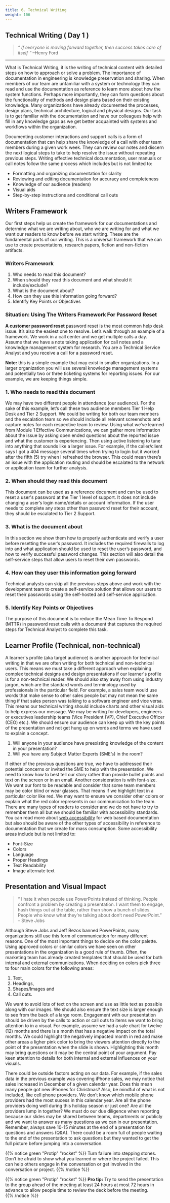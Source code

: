 ```yaml
---
title: 6. Technical Writing 
weight: 106
---
```


## Technical Writing ( Day 1 )
> _“ If everyone is moving forward together, then success takes care of itself “_ –Henry Ford
***

What is Technical Writing, it is the writing of technical content with detailed steps on how to approach or solve a problem. The importance of documentation in engineering is knowledge preservation and sharing. When members of our team are unfamiliar with a system or technology they can read and use the documentation as reference to learn more about how the system functions. Perhaps more importantly, they can form questions about the functionality of methods and design plans based on their existing knowledge. Many organizations have already documented the processes, design plans, technical architecture, logical and physical designs. Our task is to get familiar with the documentation and have our colleagues help with fill in any knowledge gaps as we get better acquainted with systems and workflows within the organization. 

Documenting customer interactions and support calls is a form of documentation that can help share the knowledge of a call with other team members during a given work week. They can review our notes and discern the next logical steps to take to help resolve the issue without repeating previous steps. Writing effective technical documentation, user manuals or call notes follow the same process which includes but is not limited to:

* Formatting and organizing documentation for clarity
* Reviewing and editing documentation for accuracy and completeness
* Knowledge of our audience (readers)
* Visual aids 
* Step-by-step instructions and conditional call outs 

## Writers Framework 

Our first steps help us create the framework for our documentations and determine what we are writing about, who we are writing for and what we want our readers to know before we start writing. These are the fundamental parts of our writing. This is a universal framework that we can use to create presentations, research papers, fiction and non-fiction artifacts. 

### Writers Framework 
1. Who needs to read this document?    
2. When should they read this document and what should it include/exclude?
3. What is the document about? 
4. How can they use this information going forward?  
5. Identify Key Points or Objectives 

### Situation: Using The Writers Framework For Password Reset 

**A customer password reset** password reset is the most common help desk issue. It’s also the easiest one to resolve. Let’s walk through an example of a framework. We work in a call center and we get multiple calls a day. Assume that we have a note taking application for call notes and a knowledge management system for research. You are a Technical Service Analyst and you receive a call for a password reset. 

**Note:** this is a simple example that may exist in smaller organizations. In a larger organization you will use several knowledge management systems and potentially two or three ticketing systems for reporting issues. For our example, we are keeping things simple. 

### 1. Who needs to read this document

We may have two different people in attendance (our audience). For the sake of this example, let’s call these two audience members Tier 1 Help Desk and Tier 2 Support. We could be writing for both our team members and the escalation team so we should include all relevant screenshots and capture notes for each respective team to review.  Using what we’ve learned from Module 1 Effective Communications, we can gather more information about the issue by asking open ended questions about the reported issue and what the customer is experiencing. Then using active listening to tune into anything that sounds like a larger issue. For example, if the caller/client says I got a 404 message several times when trying to login but it worked after the fifth (5) try when I refreshed the browser. This could mean there’s an issue with the application routing and should be escalated to the network or application team for further analysis. 

### 2. When should they read this document 

This document can be used as a reference document and can be used to reset a user's password at the Tier 1 level of support. It does not include changing a user’s login name/details or account information. If the user needs to complete any steps other than password reset for their account, they should be escalated to Tier 2 Support. 

### 3. What is the document about 

In this section we show them how to properly authenticate and verify a user before resetting the user’s password. It includes the required firewalls to log into and what application should be used to reset the user’s password, and how to verify successful password changes. This section will also detail the self-service steps that allow users to reset their own passwords. 

### 4. How can they user this information going forward

Technical analysts can skip all the previous steps above and work with the development team to create a self-service solution that allows our users to reset their passwords using the self-hosted and self-service application. 

### 5. Identify Key Points or Objectives

The purpose of this document is to reduce the Mean Time To Respond (MTTR) in password reset calls with a document that captures the required steps for Technical Analyst to complete this task. 

## Learner Profile (Technical, non-technical)

A learner's profile (aka target audience) is another approach for technical writing in that we are often writing for both technical and non-technical users. This means we must take a different approach when explaining complex technical designs and design presentations if our learner's profile is for a non-technical reader. We should also stay away from using industry jargon, which are the standard words and terminology used by professionals in the particular field. For example, a sales team would use words that make sense to other sales people but may not mean the same thing if that sales person was talking to a software engineer and vice versa. This means our technical writing should include charts and other visual aids to help express our message. We may be writing for developers, engineers or executives leadership teams (Vice President (VP), Chief Executive Officer (CEO) etc.). We should ensure our audience can keep up with the key points of the presentation and not get hung up on words and terms we have used to explain a concept.

1. Will anyone in your audience have preexisting knowledge of the content in your presentation? 
2. Will you have any Subject Matter Experts (SME’s) in the room? 

If either of the previous questions are true, we have to addressed their potential concerns or invited the SME to help with the presentation. We need to know how to best tell our story rather than provide bullet points and text on the screen or in an email. Another consideration is with font-size. We want our font to be readable and consider that some team members may be color blind or wear glasses. That means if we highlight text in a particular color like red. We may want to ensure we consider other colors or explain what the red color represents in our communication to the team. There are many types of readers to consider and we do not have to try to remember them all but we should be familiar with accessibility standards. You can read more about [web accessibility](https://www.w3.org/WAI/standards-guidelines/wcag/) for web based documentation but also should be aware of the other types of accessibility in reference to documentation that we create for mass consumption. Some accessibility areas include but is not limited to:  

* Font-Size 
* Colors 
* Language 
* Proper Headings 
* Text Readability 
* Image alternate text

## Presentation and Visual Impact 

> “ I hate it when people use PowerPoints instead of thinking. People confront a problem by creating a presentation. I want them to engage,  hash things out at the table, rather than show a bunch of slides. People who know what they’re talking about don’t need PowerPoint.” – Steve Jobs

Although Steve Jobs and Jeff Bezos banned PowerPoints, many organizations still use this form of communication for many different reasons. One of the most important things to decide on the color palette. Using approved colors or similar colors we have seen on other presentations in the organization is a good rule of thumb. Often, the marketing team has already created templates that should be used for both internal and external communications. When deciding on colors pick three to four main colors for the following areas: 

1. Text, 
2. Headings, 
3. Shapes/Images and 
4. Call outs. 

We want to avoid lots of text on the screen and use as little text as possible along with our images. We should also ensure the text size is larger enough to see from the back of a large room. Engagement with our presentation should be driven by the calls to action or call outs to items we want to bring attention to in a visual. For example, assume we had a sale chart for twelve (12) months and there is a month that has a negative impact on the total months. We could highlight the negatively impacted month in red and make other areas a ligher pink color to bring the viewers attention directly to the point of the presentation when the slide is shown. Highlighting this month may bring questions or it may be the central point of your argument. Pay keen attention to details for both internal and external influences on your visuals. 

There could be outside factors acting on our data. For example, if the sales data in the previous example was covering iPhone sales, we may notice that sales increased in December of a given calendar year. Does this mean many people got new iPhones for Christmas? Also, be mindful of what is not included, like cell phone providers. We don’t know which mobile phone providers had the most sucess in this calendar year. Are all the phone providers doing well during this holiday season or just one? Are all the providers lump in together? We must do our due diligence when reporting because our slides may be shared between teams, departments or publicly and we want to answer as many questions as we can in our presentation. Remember, always save 10-15 minutes at the end of a presentation for questions and answers (Q&A). There could be a room full of people waiting to the end of the presentation to ask questions but they wanted to get the full picture before jumping into a conversation. 

{{% notice green "Protip" "rocket" %}}
Turn failure into stepping stones. Don’t be afraid to show what you learned or where the project failed. This can help others engage in the conversation or get involved in the conversation or project. 
{{% /notice  %}}

{{% notice green "Protip" "rocket" %}}
**Pro tip:** Try to send the presentation to the group ahead of the meeting at least 24 hours at most 72 hours in advance to allow people time to review the deck before the meeting.  
{{% /notice %}}

